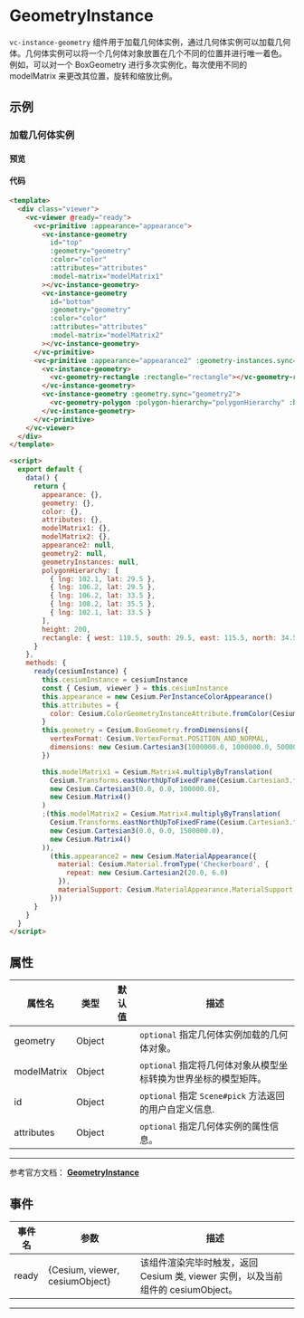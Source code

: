 # GeometryInstance

`vc-instance-geometry` 组件用于加载几何体实例，通过几何体实例可以加载几何体。几何体实例可以将一个几何体对象放置在几个不同的位置并进行唯一着色。 例如，可以对一个 BoxGeometry 进行多次实例化，每次使用不同的 modelMatrix 来更改其位置，旋转和缩放比例。

## 示例

### 加载几何体实例

#### 预览

<doc-preview>
  <template>
    <div class="viewer">
      <vc-viewer @ready="ready">
        <vc-primitive :appearance="appearance" @click="clicked">
          <vc-instance-geometry
            id="top"
            :geometry="geometry"
            :color="color"
            :attributes="attributes"
            :model-matrix="modelMatrix1"
          ></vc-instance-geometry>
          <vc-instance-geometry
            id="bottom"
            :geometry="geometry"
            :color="color"
            :attributes="attributes"
            :model-matrix="modelMatrix2"
          ></vc-instance-geometry>
        </vc-primitive>
        <vc-primitive :appearance="appearance2" :geometry-instances.sync="geometryInstances">
          <vc-instance-geometry>
            <vc-geometry-rectangle :rectangle="rectangle"></vc-geometry-rectangle>
          </vc-instance-geometry>
          <vc-instance-geometry :geometry.sync="geometry2">
            <vc-geometry-polygon :polygon-hierarchy="polygonHierarchy" :height="height"></vc-geometry-polygon>
          </vc-instance-geometry>
        </vc-primitive>
      </vc-viewer>
    </div>
  </template>

  <script>
    export default {
      data() {
        return {
          appearance: {},
          geometry: {},
          color: {},
          attributes: {},
          modelMatrix1: {},
          modelMatrix2: {},
          appearance2: null,
          geometry2: null,
          geometryInstances: null,
          polygonHierarchy: [
            { lng: 102.1, lat: 29.5 },
            { lng: 106.2, lat: 29.5 },
            { lng: 106.2, lat: 33.5 },
            { lng: 108.2, lat: 35.5 },
            { lng: 102.1, lat: 33.5 }
          ],
          height: 200,
          rectangle: { west: 110.5, south: 29.5, east: 115.5, north: 34.5 }
        }
      },
      methods: {
        ready(cesiumInstance) {
          this.cesiumInstance = cesiumInstance
          const { Cesium, viewer } = this.cesiumInstance
          this.appearance = new Cesium.PerInstanceColorAppearance()
          this.attributes = {
            color: Cesium.ColorGeometryInstanceAttribute.fromColor(Cesium.Color.AQUA)
          }
          this.geometry = Cesium.BoxGeometry.fromDimensions({
            vertexFormat: Cesium.VertexFormat.POSITION_AND_NORMAL,
            dimensions: new Cesium.Cartesian3(1000000.0, 1000000.0, 500000.0)
          })

          this.modelMatrix1 = Cesium.Matrix4.multiplyByTranslation(
            Cesium.Transforms.eastNorthUpToFixedFrame(Cesium.Cartesian3.fromDegrees(108, 40.03883)),
            new Cesium.Cartesian3(0.0, 0.0, 100000.0),
            new Cesium.Matrix4()
          )
          this.modelMatrix2 = Cesium.Matrix4.multiplyByTranslation(
            Cesium.Transforms.eastNorthUpToFixedFrame(Cesium.Cartesian3.fromDegrees(108, 40.03883)),
            new Cesium.Cartesian3(0.0, 0.0, 1500000.0),
            new Cesium.Matrix4()
          ),
          this.appearance2 = new Cesium.MaterialAppearance({
            material: Cesium.Material.fromType('Checkerboard', {
              repeat: new Cesium.Cartesian2(20.0, 6.0)
            }),
            materialSupport: Cesium.MaterialAppearance.MaterialSupport.TEXTURED
          })
        },
        clicked (e) {
          console.log(e)
        }
      }
    }
  </script>
</doc-preview>

#### 代码

```html
<template>
  <div class="viewer">
    <vc-viewer @ready="ready">
      <vc-primitive :appearance="appearance">
        <vc-instance-geometry
          id="top"
          :geometry="geometry"
          :color="color"
          :attributes="attributes"
          :model-matrix="modelMatrix1"
        ></vc-instance-geometry>
        <vc-instance-geometry
          id="bottom"
          :geometry="geometry"
          :color="color"
          :attributes="attributes"
          :model-matrix="modelMatrix2"
        ></vc-instance-geometry>
      </vc-primitive>
      <vc-primitive :appearance="appearance2" :geometry-instances.sync="geometryInstances">
        <vc-instance-geometry>
          <vc-geometry-rectangle :rectangle="rectangle"></vc-geometry-rectangle>
        </vc-instance-geometry>
        <vc-instance-geometry :geometry.sync="geometry2">
          <vc-geometry-polygon :polygon-hierarchy="polygonHierarchy" :height="height"></vc-geometry-polygon>
        </vc-instance-geometry>
      </vc-primitive>
    </vc-viewer>
  </div>
</template>

<script>
  export default {
    data() {
      return {
        appearance: {},
        geometry: {},
        color: {},
        attributes: {},
        modelMatrix1: {},
        modelMatrix2: {},
        appearance2: null,
        geometry2: null,
        geometryInstances: null,
        polygonHierarchy: [
          { lng: 102.1, lat: 29.5 },
          { lng: 106.2, lat: 29.5 },
          { lng: 106.2, lat: 33.5 },
          { lng: 108.2, lat: 35.5 },
          { lng: 102.1, lat: 33.5 }
        ],
        height: 200,
        rectangle: { west: 110.5, south: 29.5, east: 115.5, north: 34.5 }
      }
    },
    methods: {
      ready(cesiumInstance) {
        this.cesiumInstance = cesiumInstance
        const { Cesium, viewer } = this.cesiumInstance
        this.appearance = new Cesium.PerInstanceColorAppearance()
        this.attributes = {
          color: Cesium.ColorGeometryInstanceAttribute.fromColor(Cesium.Color.AQUA)
        }
        this.geometry = Cesium.BoxGeometry.fromDimensions({
          vertexFormat: Cesium.VertexFormat.POSITION_AND_NORMAL,
          dimensions: new Cesium.Cartesian3(1000000.0, 1000000.0, 500000.0)
        })

        this.modelMatrix1 = Cesium.Matrix4.multiplyByTranslation(
          Cesium.Transforms.eastNorthUpToFixedFrame(Cesium.Cartesian3.fromDegrees(108, 40.03883)),
          new Cesium.Cartesian3(0.0, 0.0, 100000.0),
          new Cesium.Matrix4()
        )
        ;(this.modelMatrix2 = Cesium.Matrix4.multiplyByTranslation(
          Cesium.Transforms.eastNorthUpToFixedFrame(Cesium.Cartesian3.fromDegrees(108, 40.03883)),
          new Cesium.Cartesian3(0.0, 0.0, 1500000.0),
          new Cesium.Matrix4()
        )),
          (this.appearance2 = new Cesium.MaterialAppearance({
            material: Cesium.Material.fromType('Checkerboard', {
              repeat: new Cesium.Cartesian2(20.0, 6.0)
            }),
            materialSupport: Cesium.MaterialAppearance.MaterialSupport.TEXTURED
          }))
      }
    }
  }
</script>
```

## 属性

| 属性名      | 类型   | 默认值 | 描述                                                            |
| ----------- | ------ | ------ | --------------------------------------------------------------- |
| geometry    | Object |        | `optional` 指定几何体实例加载的几何体对象。                     |
| modelMatrix | Object |        | `optional` 指定将几何体对象从模型坐标转换为世界坐标的模型矩阵。 |
| id          | Object |        | `optional` 指定 `Scene#pick` 方法返回的用户自定义信息.          |
| attributes  | Object |        | `optional` 指定几何体实例的属性信息。                           |

---

参考官方文档： **[GeometryInstance](https://cesium.com/docs/cesiumjs-ref-doc/GeometryInstance.html)**

## 事件

| 事件名 | 参数                           | 描述                                                                             |
| ------ | ------------------------------ | -------------------------------------------------------------------------------- |
| ready  | {Cesium, viewer, cesiumObject} | 该组件渲染完毕时触发，返回 Cesium 类, viewer 实例，以及当前组件的 cesiumObject。 |

---

